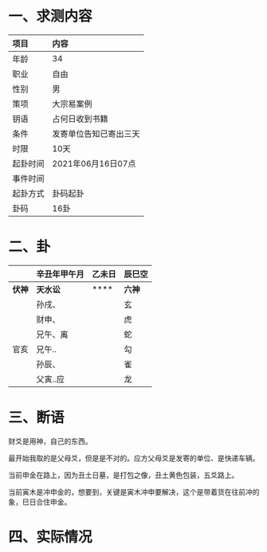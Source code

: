 # 一、求测内容
|项目|内容|
|:-|:-|
|年龄|34|
|职业|自由|
|性别|男|
|策项|大宗易案例|
|钥语|占何日收到书籍|
|条件|发寄单位告知已寄出三天|
|时限|10天|
|起卦时间|2021年06月16日07点|
|事件时间||
|起卦方式|卦码起卦|
|卦码|16卦|

# 二、卦
||辛丑年甲午月|乙未日|辰巳空|
|:-|:-|:-|:-|
|**伏神**|**天水讼**|****|**六神**|
||孙戌、||玄|
||财申、||虎|
||兄午、离||蛇|
|官亥|兄午..||勾|
||孙辰、||雀|
||父寅..应||龙|


# 三、断语
财爻是用神，自己的东西。

最开始我取的是父母爻，但是是不对的。应方父母爻是发寄的单位、是快递车辆。

当前申金在路上，因为丑土日墓，是打包之像，丑土黄色包装，五爻路上。

当前寅木是冲申金的，想要到，关键是寅木冲申要解决，这个是带着货在往前冲的象，巳日合住申金。
# 四、实际情况
